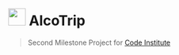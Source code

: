 # <img src="http://karolsliwka.abovewave.co.uk/favicon.png" style="width:35px;">  AlcoTrip
> Second Milestone Project for [Code Institute](https://codeinstitute.net/)
